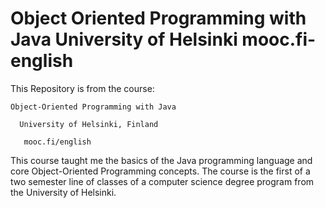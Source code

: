 # Object Oriented Programming with Java University of Helsinki mooc.fi-english

This Repository is from the course: 
    
    Object-Oriented Programming with Java

      University of Helsinki, Finland

       mooc.fi/english

This course taught me the basics of the Java programming language and core Object-Oriented Programming concepts. The course is the first of a two semester line of classes of a computer science degree program from the University of Helsinki.
